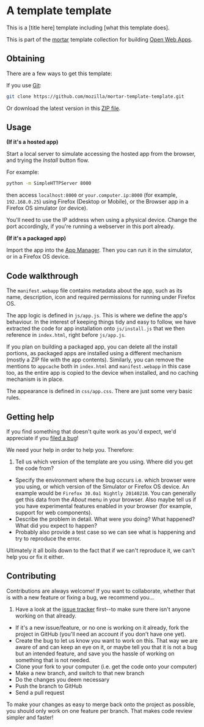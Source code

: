 # A template template

This is a [title here] template including [what this template does].

This is part of the [mortar](https://github.com/mozilla/mortar/) template collection for building [Open Web Apps](https://developer.mozilla.org/en-US/Apps).

## Obtaining

There are a few ways to get this template:

If you use [Git](http://www.git-scm.com/):

````bash
git clone https://github.com/mozilla/mortar-template-template.git
````

Or download the latest version in this [ZIP file](https://github.com/mozilla/mortar-template-template/archive/master.zip).


## Usage

**(If it's a hosted app)**

Start a local server to simulate accessing the hosted app from the browser, and trying the *Install* button flow.

For example:

````bash
python -m SimpleHTTPServer 8000
````

then access `localhost:8000` or `your.computer.ip:8000` (for example, `192.168.0.25`) using Firefox (Desktop or Mobile), or the Browser app in a Firefox OS simulator (or device).

You'll need to use the IP address when using a physical device. Change the port accordingly, if you're running a webserver in this port already.

**(If it's a packaged app)**

Import the app into the [App Manager](https://developer.mozilla.org/en-US/Firefox_OS/Using_the_App_Manager). Then you can run it in the simulator, or in a Firefox OS device.

## Code walkthrough

The `manifest.webapp` file contains metadata about the app, such as its name, description, icon and required permissions for running under Firefox OS.

The app logic is defined in `js/app.js`. This is where we define the app's behaviour. In the interest of keeping things tidy and easy to follow, we have extracted the code for app installation onto `js/install.js` that we then reference in `index.html`, right before `js/app.js`.

If you plan on building a packaged app, you can delete all the install portions, as packaged apps are installed using a different mechanism (mostly a ZIP file with the app contents). Similarly, you can remove the mentions to `appcache` both in `index.html` and `manifest.webapp` in this case too, as the entire app is copied to the device when installed, and no caching mechanism is in place.

The appearance is defined in `css/app.css`. There are just some very basic rules.

## Getting help

If you find something that doesn't quite work as you'd expect, we'd appreciate if you [filed a bug](https://github.com/mozilla/mortar-template-template/issues)!

We need your help in order to help you. Therefore:

1. Tell us which version of the template are you using. Where did you get the code from?
* Specify the environment where the bug occurs i.e. which browser were you using, or which version of the Simulator or Firefox OS device. An example would be `Firefox 30.0a1 Nightly 20140210`. You can generally get this data from the *About* menu in your browser. Also maybe tell us if you have experimental features enabled in your browser (for example, support for web components).
* Describe the problem in detail. What were you doing? What happened? What did you expect to happen?
* Probably also provide a test case so we can see what is happening and try to reproduce the error.

Ultimately it all boils down to the fact that if we can't reproduce it, we can't help you or fix it either.

## Contributing

Contributions are always welcome! If you want to collaborate, whether that is with a new feature or fixing a bug, we recommend you...

1. Have a look at the [issue tracker](https://github.com/mozilla/mortar-template-template/issues) first--to make sure there isn't anyone working on that already.
* If it's a new issue/feature, or no one is working on it already, fork the project in GitHub (you'll need an account if you don't have one yet).
* Create the bug to let us know you want to work on this. That way we are aware of and can keep an eye on it, or maybe tell you that it is not a bug but an intended feature, and save you the hassle of working on something that is not needed.
* Clone your fork to your computer (i.e. get the code onto your computer)
* Make a new branch, and switch to that new branch
* Do the changes you deem necessary
* Push the branch to GitHub
* Send a pull request

To make your changes as easy to merge back onto the project as possible, you should only work on one feature per branch. That makes code review simpler and faster!
